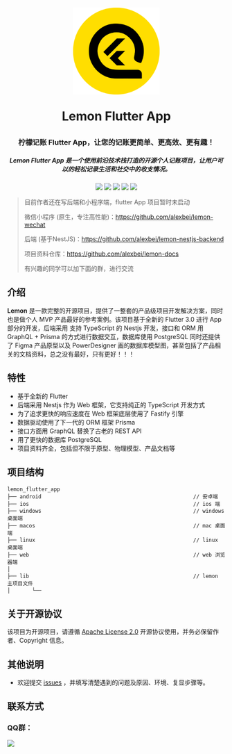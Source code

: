<p align="center">
    <img src="https://raw.githubusercontent.com/alexbei/lemon-docs/main/images/logo/lemon-flutter-logo-round.png" alt=logo" width="200" height="200" />
</p>

<h1 align="center" style="margin: 30px 0 30px; font-weight: bold;">Lemon Flutter App</h1>
<h3 align="center">柠檬记账 Flutter App，让您的记账更简单、更高效、更有趣！</h3>
<h5 align="center">Lemon Flutter App 是一个使用前沿技术栈打造的开源个人记账项目，让用户可以的轻松记录生活和社交中的收支情况。</h5>
<p align="center">    
    <a><img src="https://img.shields.io/github/stars/alexbei/lemon_flutter?style=social"></a>
    <a><img src="https://img.shields.io/github/forks/alexbei/lemon_flutter?style=social"></a>
    <a><img src="https://img.shields.io/github/issues/alexbei/lemon_flutter"></a>
    <a><img src="https://img.shields.io/github/repo-size/alexbei/lemon_flutter"></a>
    <a><img src="https://img.shields.io/github/license/alexbei/lemon_flutter"></a>
</p>



> 目前作者还在写后端和小程序端，flutter App 项目暂时未启动
>
> 微信小程序 (原生，专注高性能)：https://github.com/alexbei/lemon-wechat
>
> 后端 (基于NestJS)：https://github.com/alexbei/lemon-nestjs-backend
>
> 项目资料仓库：https://github.com/alexbei/lemon-docs
>
> 有兴趣的同学可以加下面的群，进行交流



## 介绍

**Lemon** 是一款完整的开源项目，提供了一整套的产品级项目开发解决方案，同时也是做个人 MVP 产品最好的参考案例。该项目基于全新的 Flutter 3.0 进行 App 部分的开发，后端采用 支持 TypeScript 的 Nestjs 开发，接口和 ORM 用 GraphQL + Prisma 的方式进行数据交互，数据库使用 PostgreSQL 同时还提供了 Figma 产品原型以及 PowerDesigner 画的数据库模型图，甚至包括了产品相关的文档资料，总之没有最好，只有更好！！！

## 特性

- 基于全新的 Flutter 
- 后端采用 Nestjs 作为 Web 框架，它支持纯正的 TypeScript 开发方式
- 为了追求更快的响应速度在 Web 框架底层使用了 Fastify 引擎
- 数据驱动使用了下一代的 ORM 框架 Prisma
- 接口方面用 GraphQL 替换了古老的 REST API
- 用了更快的数据库 PostgreSQL
- 项目资料齐全，包括但不限于原型、物理模型、产品文档等

## 项目结构

~~~
lemon_flutter_app
├── android                                                 // 安卓端
├── ios                                                     // ios 端
├── windows                                                 // windows 桌面端
├── macos                                                   // mac 桌面端
├── linux                                                   // linux 桌面端
├── web                                                     // web 浏览器端
│
├── lib                                                     // lemon 主项目文件
│       └── 
~~~


## 关于开源协议

该项目为开源项目，请遵循 [Apache License 2.0](https://github.com/BeiChuanAlex/Lemon/blob/main/LICENSE) 开源协议使用，并务必保留作者、Copyright 信息。

## 其他说明

- 欢迎提交 [issues](https://github.com/BeiChuanAlex/Lemon/issues) ，并填写清楚遇到的问题及原因、环境、复显步骤等。

## 联系方式

### QQ群：

<a href="https://qm.qq.com/cgi-bin/qm/qr?k=2Qcv_tL-4hJQJpy8y41cpkx5tM-ENWaO&jump_from=webapi"><img src="https://img.shields.io/badge/%E5%8F%AF%E5%8A%A0-742462745-brightgreen"></a>
